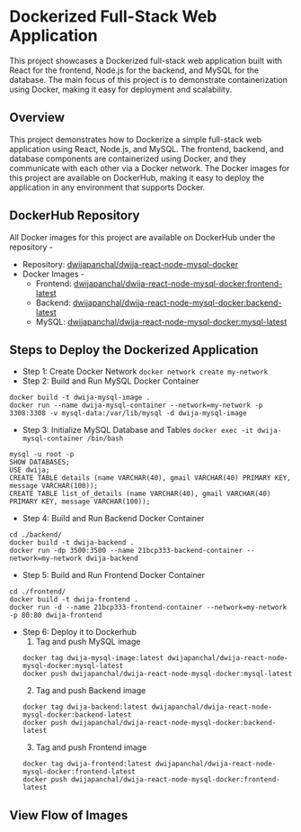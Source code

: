 # Dockerized Full-Stack Web Application
This project showcases a Dockerized full-stack web application built with React for the frontend, Node.js for the backend, and MySQL for the database. The main focus of this project is to demonstrate containerization using Docker, making it easy for deployment and scalability.

## Overview
This project demonstrates how to Dockerize a simple full-stack web application using React, Node.js, and MySQL. The frontend, backend, and database components are containerized using Docker, and they communicate with each other via a Docker network. The Docker images for this project are available on DockerHub, making it easy to deploy the application in any environment that supports Docker.

## DockerHub Repository
All Docker images for this project are available on DockerHub under the repository -
- Repository: [dwijapanchal/dwija-react-node-mysql-docker](https://hub.docker.com/repository/docker/dwijapanchal/dwija-react-node-mysql-docker/general)
- Docker Images - 
  - Frontend: [dwijapanchal/dwija-react-node-mysql-docker:frontend-latest](https://hub.docker.com/layers/dwijapanchal/dwija-react-node-mysql-docker/frontend-latest/images/sha256-4dc011105824f4f4e098a70d5e42304260af1fe6ca4ec21ba391335f04d945c8?context=repo)
  - Backend: [dwijapanchal/dwija-react-node-mysql-docker:backend-latest](https://hub.docker.com/layers/dwijapanchal/dwija-react-node-mysql-docker/backend-latest/images/sha256-2e8bfd68c855bfc4ea40ef344306755cc3dde3913c800401d30e1bc01c5e4edc?context=repo)
  - MySQL: [dwijapanchal/dwija-react-node-mysql-docker:mysql-latest](https://hub.docker.com/layers/dwijapanchal/dwija-react-node-mysql-docker/latest/images/sha256-bd16095358e14af89f0f4b68bbff32aa0bb7ab2260d188bcc9548fff4b6d6e5e?context=repo)

## Steps to Deploy the Dockerized Application
- Step 1: Create Docker Network `docker network create my-network`
- Step 2: Build and Run MySQL Docker Container
```cd ./database/
docker build -t dwija-mysql-image .
docker run --name dwija-mysql-container --network=my-network -p 3308:3308 -v mysql-data:/var/lib/mysql -d dwija-mysql-image
```
- Step 3: Initialize MySQL Database and Tables `docker exec -it dwija-mysql-container /bin/bash`
```
mysql -u root -p
SHOW DATABASES;
USE dwija;
CREATE TABLE details (name VARCHAR(40), gmail VARCHAR(40) PRIMARY KEY, message VARCHAR(100));
CREATE TABLE list_of_details (name VARCHAR(40), gmail VARCHAR(40) PRIMARY KEY, message VARCHAR(100));
```
- Step 4: Build and Run Backend Docker Container
```
cd ./backend/
docker build -t dwija-backend .
docker run -dp 3500:3500 --name 21bcp333-backend-container --network=my-network dwija-backend
```
- Step 5: Build and Run Frontend Docker Container
```
cd ./frontend/
docker build -t dwija-frontend .
docker run -d --name 21bcp333-frontend-container --network=my-network -p 80:80 dwija-frontend
```
- Step 6: Deploy it to Dockerhub
  1. Tag and push MySQL image
  ```
  docker tag dwija-mysql-image:latest dwijapanchal/dwija-react-node-mysql-docker:mysql-latest
  docker push dwijapanchal/dwija-react-node-mysql-docker:mysql-latest
  ```
  2. Tag and push Backend image
  ```
  docker tag dwija-backend:latest dwijapanchal/dwija-react-node-mysql-docker:backend-latest
  docker push dwijapanchal/dwija-react-node-mysql-docker:backend-latest
  ```
  3. Tag and push Frontend image
  ```
  docker tag dwija-frontend:latest dwijapanchal/dwija-react-node-mysql-docker:frontend-latest
  docker push dwijapanchal/dwija-react-node-mysql-docker:frontend-latest
  ```
## View Flow of Images 
